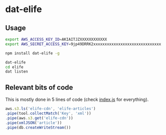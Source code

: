 dat-elife
=========

Usage
-----

```bash
export AWS_ACCESS_KEY_ID=AKIAITJZXXXXXXXXXXXX
export AWS_SECRET_ACCESS_KEY=9jp49DRRK2xxxxxxxxxxxxxxxxxxxxxxxxxxxxxx

npm install dat-elife -g

dat-elife
cd elife
dat listen
```

Relevant bits of code
---------------------
This is mostly done in 5 lines of code (check [index.js](https://github.com/bmpvieira/dat-elife/blob/master/index.js)
for everything).

```javascript
aws.s3.ls('elife-cdn', 'elife-articles')
.pipe(tool.collectMatch('Key', 'xml'))
.pipe(aws.s3.get('elife-cdn'))
.pipe(xmlJSON('article'))
.pipe(db.createWriteStream())
```
